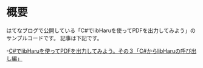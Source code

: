 # 概要

はてなブログで公開している「C#でlibHaruを使ってPDFを出力してみよう」のサンプルコードです。
記事は下記です。

-[C#でlibHaruを使ってPDFを出力してみよう。その３「C#からlibHaruの呼び出し編」](http://stone-book.hatenablog.com/entry/2017/09/11/223545)
